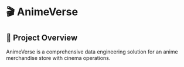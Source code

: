 # 🎬 AnimeVerse 

## 🎯 Project Overview
AnimeVerse is a comprehensive data engineering solution for an anime merchandise store with cinema operations.


